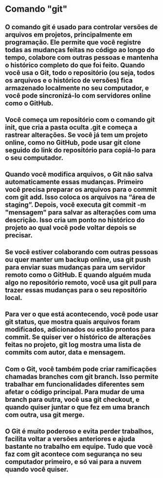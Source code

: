 # Comando "git"

## O comando git é usado para controlar versões de arquivos em projetos, principalmente em programação. Ele permite que você registre todas as mudanças feitas no código ao longo do tempo, colabore com outras pessoas e mantenha o histórico completo do que foi feito. Quando você usa o Git, todo o repositório (ou seja, todos os arquivos e o histórico de versões) fica armazenado localmente no seu computador, e você pode sincronizá-lo com servidores online como o GitHub.

## Você começa um repositório com o comando git init, que cria a pasta oculta .git e começa a rastrear alterações. Se você já tem um projeto online, como no GitHub, pode usar git clone seguido do link do repositório para copiá-lo para o seu computador.

## Quando você modifica arquivos, o Git não salva automaticamente essas mudanças. Primeiro você precisa preparar os arquivos para o commit com git add. Isso coloca os arquivos na “área de staging”. Depois, você executa git commit -m "mensagem" para salvar as alterações com uma descrição. Isso cria um ponto no histórico do projeto ao qual você pode voltar depois se precisar.

## Se você estiver colaborando com outras pessoas ou quer manter um backup online, usa git push para enviar suas mudanças para um servidor remoto como o GitHub. E quando alguém muda algo no repositório remoto, você usa git pull para trazer essas mudanças para o seu repositório local.

## Para ver o que está acontecendo, você pode usar git status, que mostra quais arquivos foram modificados, adicionados ou estão prontos para commit. Se quiser ver o histórico de alterações feitas no projeto, git log mostra uma lista de commits com autor, data e mensagem.

## Com o Git, você também pode criar ramificações chamadas branches com git branch. Isso permite trabalhar em funcionalidades diferentes sem afetar o código principal. Para mudar de uma branch para outra, você usa git checkout, e quando quiser juntar o que fez em uma branch com outra, usa git merge.

## O Git é muito poderoso e evita perder trabalhos, facilita voltar a versões anteriores e ajuda bastante no trabalho em equipe. Tudo que você faz com git acontece com segurança no seu computador primeiro, e só vai para a nuvem quando você quiser.
